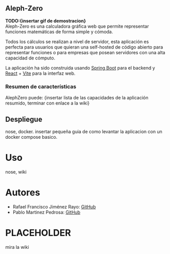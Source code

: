 ## Aleph-Zero
**TODO:{insertar gif de demostracion}**  
Aleph-Zero es una calculadora gráfica web que permite representar funciones matemáticas de forma simple y cómoda.  
 
Todos los cálculos se realizan a nivel de servidor, esta aplicación es perfecta para usuarios que quieran una self-hosted de código abierto para representar funciones o 
para empresas que posean servidores con una alta capacidad de cómputo.  

La aplicación ha sido construida usando [Spring Boot](https://spring.io/projects/spring-boot) para el backend y [React](https://es.react.dev/) + [Vite](https://vite.dev/) para la interfaz web.    

### Resumen de características
AlephZero puede: {insertar lista de las capacidades de la aplicación resumido, terminar con enlace a la wiki}


## Despliegue
nose, docker. insertar pequeña guia de como levantar la aplicacion con un docker compose basico.

# Uso
nose, wiki

# Autores
- Rafael Francisco Jiménez Rayo: [GitHub](https://github.com/Sinbelisk)
- Pablo Martinez Pedrosa: [GitHub](https://github.com/lPhiNix)

# PLACEHOLDER
mira la wiki 